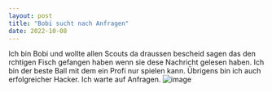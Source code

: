 ```yaml
---
layout: post
title: "Bobi sucht nach Anfragen"
date: 2022-10-08
---
```


Ich bin Bobi und wollte allen Scouts da draussen bescheid sagen das den rchtigen Fisch gefangen haben wenn sie dese Nachricht gelesen haben.
Ich bin der beste Ball mit dem ein Profi nur spielen kann.
Übrigens bin ich auch erfolgreicher Hacker.
Ich warte auf Anfragen.
![image](../../../fussball.jpeg)

